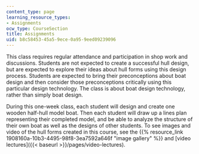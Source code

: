 ```yaml
---
content_type: page
learning_resource_types:
- Assignments
ocw_type: CourseSection
title: Assignments
uid: b8c58453-45a5-9ece-0a95-9eed09239096
---
```


This class requires regular attendance and participation in shop work and discussions. Students are not expected to create a successful hull design, but are expected to explore their ideas about hull forms using this design process. Students are expected to bring their preconceptions about boat design and then consider those preconceptions critically using this particular design technology. The class is about boat design technology, rather than simply boat design.

During this one-week class, each student will design and create one wooden half-hull model boat. Then each student will draw up a lines plan representing their completed model, and be able to analyze the structure of their own boat as well as the designs of other students. To see images and video of the hull forms created in this course, see the {{% resource_link 1908160a-10b3-4495-98f8-3ea7592a646f "image gallery" %}} and [video lectures]({{< baseurl >}}/pages/video-lectures).
